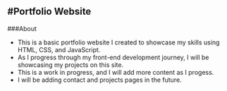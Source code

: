 #Portfolio Website
--------------------
###About
- This is a basic portfolio website I created to showcase my skills using HTML, CSS, and JavaScript.
- As I progress through my front-end development journey, I will be showcasing my projects on this site.
- This is a work in progress, and I will add more content as I progess.
- I will be adding contact and projects pages in the future.
